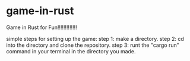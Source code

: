 # game-in-rust
Game in Rust for Fun!!!!!!!!!!!!!


simple steps for setting up the game:
step 1: make a directory.
step 2: cd into the directory and clone the repository.
step 3: runt the "cargo run" command in your terminal in the directory you made.

